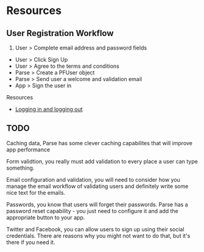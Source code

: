 Resources
=

User Registration Workflow
- 
1. User > Complete email address and password fields
- User > Click Sign Up
- User > Agree to the terms and conditions
- Parse > Create a PFUser object
- Parse > Send user a welcome and validation email
- App > Sign the user in

Resources
- [Logging in and logging out](http://blog.bizzi-body.com/2015/02/10/ios-swift-1-2-parse-com-tutorial-users-sign-up-sign-in-and-securing-data-part-3-or-3/)





TODO
-
Caching data, Parse has some clever caching capabilites that will improve app performance

Form validtion, you really must add validation to every place a user can type something.

Email configuration and validation, you will need to consider how you manage the email 
workflow of validating users and definitely write some nice text for the emails.

Passwords, you know that users will forget their passwords. Parse has a password reset capability - you just need to configure it and add the appropriate button to your app.

Twitter and Facebook, you can allow users to sign up using their social credentials. There are reasons why you might not want to do that, but it's there if you need it.